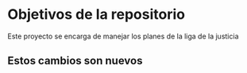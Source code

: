 # Objetivos de la repositorio

Este proyecto se encarga de manejar los planes de la liga de la justicia



## Estos cambios son nuevos